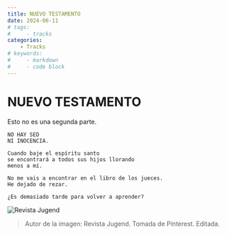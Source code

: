 ```yaml
---
title: NUEVO TESTAMENTO
date: 2024-06-11
# tags:
#     - tracks
categories:
    - Tracks
# keywords:
#     - markdown
#     - code block
---
```



# NUEVO TESTAMENTO



Esto no es una segunda parte.


```
NO HAY SED
NI INOCENCIA.

Cuando baje el espíritu santo
se encontrará a todos sus hijos llorando
menos a mí.

No me vais a encontrar en el libro de los jueces.
He dejado de rezar.

¿Es demasiado tarde para volver a aprender?
```


![Revista Jugend](/images/Jugend.png)

> Autor de la imagen: Revista Jugend. Tomada de Pinterest. Editada.

